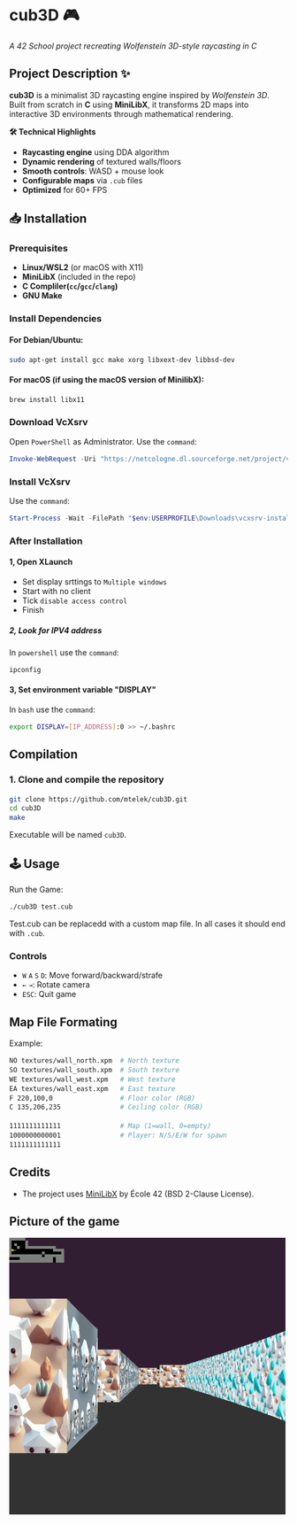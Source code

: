 # cub3D 🎮
*A 42 School project recreating Wolfenstein 3D-style raycasting in C*

## Project Description ✨
**cub3D** is a minimalist 3D raycasting engine inspired by *Wolfenstein 3D*.  
Built from scratch in **C** using **MiniLibX**, it transforms 2D maps into interactive 3D environments through mathematical rendering.

**🛠️ Technical Highlights**  
- **Raycasting engine** using DDA algorithm  
- **Dynamic rendering** of textured walls/floors  
- **Smooth controls**: WASD + mouse look  
- **Configurable maps** via `.cub` files  
- **Optimized** for 60+ FPS  

## 📥 Installation

### **Prerequisites**
- **Linux/WSL2** (or macOS with X11)
- **MiniLibX** (included in the repo)
- **C Compliler(`cc`/`gcc`/`clang`)**
- **GNU Make**

### Install Dependencies
#### For Debian/Ubuntu:
```bash
sudo apt-get install gcc make xorg libxext-dev libbsd-dev
```
#### For macOS (if using the macOS version of MinilibX):
```bash
brew install libx11
```
### Download VcXsrv
Open `PowerShell` as Administrator. Use the `command`:
```powershell
Invoke-WebRequest -Uri "https://netcologne.dl.sourceforge.net/project/vcxsrv/vcxsrv/1.20.14.0/vcxsrv-64.1.20.14.0.installer.exe" -OutFile "$env:USERPROFILE\Downloads\vcxsrv-installer.exe"
```
### Install VcXsrv
Use the `command`:
```powershell
Start-Process -Wait -FilePath "$env:USERPROFILE\Downloads\vcxsrv-installer.exe" -ArgumentList "/S"
```
### **After Installation**
#### **1, Open XLaunch**
- Set display srttings to `Multiple windows`  
- Start with no client  
- Tick `disable access control`  
- Finish  
##### **2, Look for IPV4 address**
In `powershell` use the `command`:
```powershell
ipconfig
```
#### **3, Set environment variable "DISPLAY"**
In `bash` use the `command`:
```bash
export DISPLAY=[IP_ADDRESS]:0 >> ~/.bashrc
```

## Compilation

### **1. Clone and compile the repository**
```bash
git clone https://github.com/mtelek/cub3D.git
cd cub3D
make
```
Executable will be named `cub3D`.

## 🕹️ Usage
Run the Game:
```bash
./cub3D test.cub
```
Test.cub can be replacedd with a custom map file.
In all cases it should end with `.cub`.

### Controls
- `W` `A` `S` `D`: Move forward/backward/strafe
- `←` `→`: Rotate camera
- `ESC`: Quit game

## Map File Formating
Example:
```bash
NO textures/wall_north.xpm  # North texture
SO textures/wall_south.xpm  # South texture
WE textures/wall_west.xpm   # West texture
EA textures/wall_east.xpm   # East texture
F 220,100,0                 # Floor color (RGB)
C 135,206,235               # Ceiling color (RGB)

1111111111111               # Map (1=wall, 0=empty)
1000000000001               # Player: N/S/E/W for spawn
1111111111111
```

## Credits
- The project uses [MiniLibX](https://github.com/42Paris/minilibx-linux) by École 42 (BSD 2-Clause License).  
  
## Picture of the game
<img src="image.png" alt="Alt Text" width="500" height="500" />